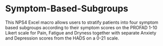 # Symptom-Based-Subgroups
This NPS4 Excel macro allows users to stratify patients into four symptom based subgroups according to their symptom scores on the PROFAD 1-10 Likert scale for Pain, Fatigue and Dryness together with separate Anxiety and Depression scores from the HADS on a 0-21 scale.  
